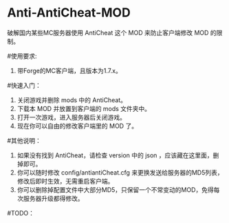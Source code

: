 # Anti-AntiCheat-MOD  
破解国内某些MC服务器使用 AntiCheat 这个 MOD 来防止客户端修改 MOD 的限制。  

#使用要求:  
1. 带Forge的MC客户端，且版本为1.7.x。  

#快速入门：  
1. 关闭游戏并删除 mods 中的 AntiCheat。  
2. 下载本 MOD 并放置到客户端的 mods 文件夹中。  
3. 打开一次游戏，进入服务器后关闭游戏。  
4. 现在你可以自由的修改客户端里的 MOD 了。  

#其他说明：  
1. 如果没有找到 AntiCheat，请检查 version 中的 json ，应该藏在这里面，删掉即可。  
2. 你可以随时修改 config/antiantiCheat.cfg 来更换发送给服务器的MD5列表，修改后即时生效，无需重启客户端。  
3. 你可以删除掉配置文件中大部分MD5，只保留一个不常变动的MOD，免得每次服务器升级都得修改。  

#TODO：  
